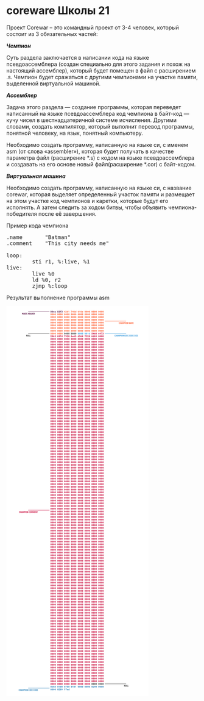# coreware Школы 21

Проект Corewar – это командный проект от 3-4 человек, который состоит из 3 обязательных частей:

***Чемпион***

Суть раздела заключается в написании кода на языке псевдоассемблера (создан специально для этого задания и похож на настоящий ассемблер), который будет помещен в файл с расширением .s. Чемпион будет сражаться с другими чемпионами на участке памяти, выделенной виртуальной машиной.

***Ассемблер***

Задача этого раздела — создание программы, которая переведет написанный на языке псевдоассемблера код чемпиона в байт-код — кучу чисел в шестнадцатеричной системе исчисления. Другими словами, создать компилятор, который выполнит перевод программы, понятной человеку, на язык, понятный компьютеру.

Необходимо создать программу, написанную на языке си, с именем asm (от слова «assembler»), которая будет получать в качестве параметра файл (расширение *.s) с кодом на языке псевдоассемблера и создавать на его основе новый файл(расширение *.cor)  с байт-кодом.

***Виртуальная машина***

Необходимо создать программу, написанную на языке си, с название corewar, которая выделяет определенный участок памяти и размещает на этом участке код чемпионов и каретки, которые будут его исполнять. А затем следить за ходом битвы, чтобы объявить чемпиона-победителя после её завершения.

Пример кода чемпиона
<pre>
.name       "Batman"  
.comment    "This city needs me"  

loop:  
        sti r1, %:live, %1  
live:  
        live %0  
        ld %0, r2  
        zjmp %:loop  
</pre>
Результат выполнение программы asm


![Пример](https://github.com/Timur17/coreware/blob/master/bytecode.png)

